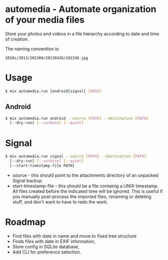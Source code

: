 # automedia - Automate organization of your media files

Store your photos and videos in a file hierarchy according to date and time
of creation.

The naming convention is:

```
2010s/2013/201304/20130426/102336.jpg
```

# Usage

```sh
$ mix automedia.run [android|signal] [ARGS]
```

## Android

```sh
$ mix automedia.run android --source [PATH] --destination [PATH]
  [--dry-run] [--verbose] [--quiet]
```

# Signal

```sh
$ mix automedia.run signal --source [PATH] --destination [PATH]
  [--dry-run] [--verbose] [--quiet]
  [--start-timestamp-file PATH]
```

* source - this should point to the attachments directory of an
  unpacked Signal backup
* start-timestamp-file - this should be a file containig a UNIX
  timestamp. All files created before the indicated time will be
  ignored. This is useful if you manually post-process the imported
  files, renaming or deleting stuff, and don't want to have to
  redo the work.

# Roadmap

* Find files with date in name and move to fixed tree structure
* Finds files with date in EXIF information,
* Store config in SQLite database,
* Add CLI for preference selection.
